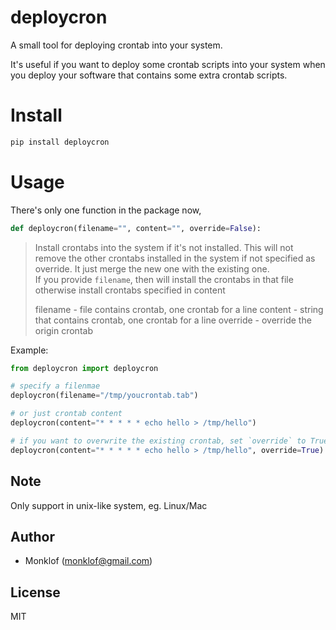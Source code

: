 # deploycron

A small tool for deploying crontab into your system.

It's useful if you want to deploy some crontab scripts into your system when you deploy your software that contains some extra crontab scripts.

# Install

```bash
pip install deploycron
```

# Usage

There's only one function in the package now,

```python
def deploycron(filename="", content="", override=False):
```

> Install crontabs into the system if it's not installed.
> This will not remove the other crontabs installed in the system if not specified
> as override. It just merge the new one with the existing one.  
> If you provide `filename`, then will install the crontabs in that file
> otherwise install crontabs specified in content
> 
> filename - file contains crontab, one crontab for a line
> content  - string that contains crontab, one crontab for a line
> override - override the origin crontab

Example: 

```python
from deploycron import deploycron

# specify a filenmae
deploycron(filename="/tmp/youcrontab.tab")

# or just crontab content
deploycron(content="* * * * * echo hello > /tmp/hello")

# if you want to overwrite the existing crontab, set `override` to True
deploycron(content="* * * * * echo hello > /tmp/hello", override=True)
```

## Note

Only support in unix-like system, eg. Linux/Mac

## Author

* Monklof (monklof@gmail.com)

## License

MIT
